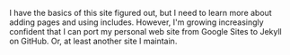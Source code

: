 I have the basics of this site figured out, but I need to learn more about adding pages and using includes. However, I'm growing increasingly confident that I can port my personal web site from Google Sites to Jekyll on GitHub. Or, at least another site I maintain.
